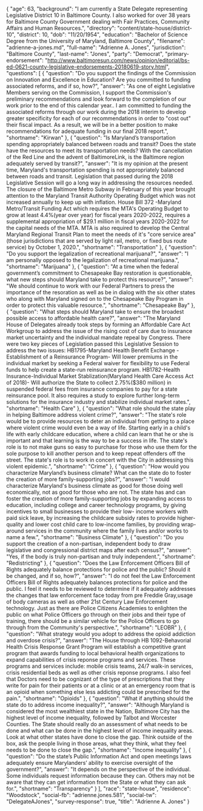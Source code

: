 {
  "age": 63,
  "background": "I am currently a State Delegate representing Legislative District 10 in Baltimore County. I also worked for over 38 years for Baltimore County Government dealing with Fair Practices, Community Affairs and Human Resources.",
  "directory": "content/state-house/district-10",
  "district": 10,
  "dob": "11/20/1954",
  "education": "Bachelor of Science Degree from the University of Maryland, Baltimore County",
  "filename": "adrienne-a-jones.md",
  "full-name": "Adrienne A. Jones",
  "jurisdiction": "Baltimore County",
  "last-name": "Jones",
  "party": "Democrat",
  "primary-endorsement": "http://www.baltimoresun.com/news/opinion/editorial/bs-ed-0621-county-legislative-endorsements-20180619-story.html",
  "questions": [
    {
      "question": "Do you support the findings of the Commission on Innovation and Excellence in Education? Are you committed to funding associated reforms, and if so, how?",
      "answer": "As one of eight Legislative Members serving on the Commission, I support the Commission's preliminary recommendations and look forward to the completion of our work prior to the end of this calendar year.. I am committed to funding the associated reforms through our work during the 2018 interim to develop greater specificity for each of our recommendations in order to \"cost out\" their fiscal impact. As a result, we will be in a better position to make recommendations for adequate funding in our final 2018 report.",
      "shortname": "Kirwan"
    },
    {
      "question": "Is Maryland’s transportation spending appropriately balanced between roads and transit? Does the state have the resources to meet its transportation needs? With the cancellation of the Red Line and the advent of BaltimoreLink, is the Baltimore region adequately served by transit?",
      "answer": "It is my opinion at the present time, Maryland's transportation spending is not appropriately balanced between roads and transit. Legislation that passed during the 2018 Legislative Session will go a long way in addressing the resources needed. The closure of the Baltimore Metro Subway in February of this year brought attention to the Maryland Transit Authority Operating Budget which was not increased annually to keep up with inflation. House Bill 372 -Maryland Metro/Transit Funding Act which requires the MTA's Operating Budget to grow at least 4.4%(year over year) for fiscal years 2020-2022, requires a supplemental appropriation of $29.1 million in fiscal years 2020-2022 for the capital needs of the MTA. MTA is also required to develop the Central Maryland Regional Transit Plan to meet the needs of it's \"core service area\"(those jurisdictions that are served by light rail, metro, or fixed bus route service) by October 1, 2020.",
      "shortname": "Transportation"
    },
    {
      "question": "Do you support the legalization of recreational marijuana?",
      "answer": "I am personally opposed to the legalization of recreational marijuana.",
      "shortname": "Marijuana"
    },
    {
      "question": "At a time when the federal government’s commitment to Chesapeake Bay restoration is questionable, what new steps should Maryland take to protect this resource?",
      "answer": "We should continue to work with our Federal Partners to press the importance of the resoration as well as be in dialog with the six other states who along with Maryland signed on to the Chesapeake Bay Program in order to protect this valuable resource.",
      "shortname": "Chesapeake Bay"
    },
    {
      "question": "What steps should Maryland take to ensure the broadest possible access to affordable health care?",
      "answer": "The Maryland House of Delegates already took steps by forming an Affordable Care Act Workgroup to address the issue of the rising cost of care due to insurance market uncertainty and the individual mandate repeal by Congress. There were two key pieces of Legislation passed this Legislative Session to address the two issues: HB1795-Maryland Health Benefit Exchange -Establishment of a Reinsurance Program- Will lower premiums in the individual market by seeking a Federal waiver for flexibility to use Federal funds to help create a state-run reinsurance program. HB1782-Health Insurance-Individual Market Stablization(Maryland Health Care Access Act of 2018)- Will authorize the State to collect 2.75%($380 million) in suspended federal fees from insurance companies to pay for a state reinsurance pool. It also requires a study to explore further long-term solutions for the insurance industry and stabilize individual market rates.",
      "shortname": "Health Care"
    },
    {
      "question": "What role should the state play in helping Baltimore address violent crime?",
      "answer": "The state's role would be to provide resources to deter an individual from getting to a place where violent crime would even be a way of life. Starting early in a child's life with early childcare education, where a child can learn that he or she is important and that learning is the way to be a success in life. The state's role is to not make guns so easy to purchase for those who use them for the sole purpose to kill another person and to keep repeat offenders off the street. The state's role is to work in concert with the City in addressing this violent epidemic.",
      "shortname": "Crime"
    },
    {
      "question": "How would you characterize Maryland’s business climate? What can the state do to foster the creation of more family-supporting jobs?",
      "answer": "I would characterize Maryland's business climate as good for those doing well economically, not as good for those who are not. The state has and can foster the creation of more family-supporting jobs by expanding access to education, including college and career technology programs, by giving incentives to small businesses to provide their low- income workers with paid sick leave, by increasing the childcare subsidy rates to provide higher-quality and lower cost child care to low-income families, by providing wrap- around services in the community where the family lives and/or works to name a few.",
      "shortname": "Business Climate"
    },
    {
      "question": "Do you support the creation of a non-partisan, independent body to draw legislative and congressional district maps after each census?",
      "answer": "Yes, if the body is truly non-partisan and truly independent.",
      "shortname": "Redistricting"
    },
    {
      "question": "Does the Law Enforcement Officers Bill of Rights adequately balance protections for police and the public? Should it be changed, and if so, how?",
      "answer": "I do not feel the Law Enforcement Officers Bill of Rights adequately balances protections for police and the public. I feel it needs to be reviewed to determine if it adequately addresses the changes that law enforcement face today from pre Freddie Gray,usage of body cameras as well as other 21st Century Law Enforcement technology. Just as there are Police Citizens Academies to enlighten the public on what Police Officers go through on their jobs and their type of training, there should be a similar vehicle for the Police Officers to go through from the Community's perspective.",
      "shortname": "LEOBR"
    },
    {
      "question": "What strategy would you adopt to address the opioid addiction and overdose crisis?",
      "answer": "The House through HB 1092-Behavorial Health Crisis Response Grant Program will establish a competitive grant program that awards funding to local behavioral health organizations to expand capabilities of crisis reponse programs and services. These programs and services include: mobile crisis teams, 24/7 walk-in services, crisis residential beds as well as other crisis reponse programs. I also feel that Doctors need to be cognizant of the type of prescriptions that they write for pain for their patients or at a clinic or at an emergency room that is an opioid when something else less addicting could be prescribed for the pain.",
      "shortname": "Opioids"
    },
    {
      "question": "What if anything should the state do to address income inequality?",
      "answer": "Although Maryland is considered the most wealthiest state in the Nation, Baltimore City has the highest level of income inequality, followed by Talbot and Worcester Counties. The State should really do an assessment of what needs to be done and what can be done in the highest level of income inequality areas. Look at what other states have done to close the gap. Think outside of the box, ask the people living in those areas, what they think, what they feel needs to be done to close the gap.",
      "shortname": "Income inequality"
    },
    {
      "question": "Do the state’s Public Information Act and open meetings laws adequately ensure Marylanders’ ability to exercise oversight of the government?",
      "answer": "It depends on the perspective of the individual. Some individuals request information because they can. Others may not be aware that they can get information from the State or what they can ask for.",
      "shortname": "Transparency"
    }
  ],
  "race": "state-house",
  "residence": "Woodstock",
  "social-fb": "adrienne.jones.581",
  "social-tw": "DelegateAJones",
  "survey-response": true,
  "title": "Adrienne A. Jones"
}
